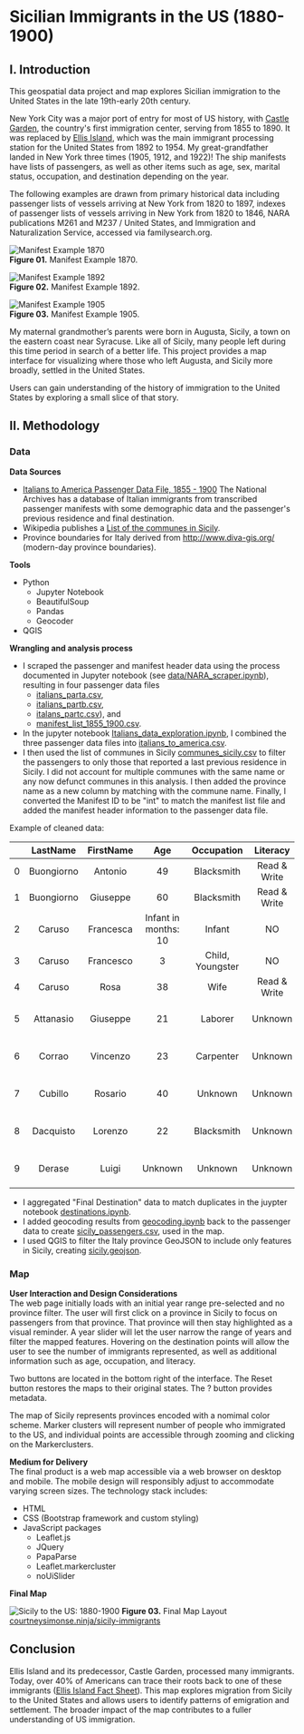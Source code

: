 # Sicilian Immigrants in the US (1880-1900)

## I. Introduction

This geospatial data project and map explores Sicilian immigration to the United States in the late 19th-early 20th century.

New York City was a major port of entry for most of US history, with [Castle Garden](https://www.nps.gov/cacl/index.htm), the country's first immigration center, serving from 1855 to 1890. It was replaced by [Ellis Island](https://www.nps.gov/elis/index.htm), which was the main immigrant processing station for the United States from 1892 to 1954. My great-grandfather landed in New York three times (1905, 1912, and 1922)! The ship manifests have lists of passengers, as well as other items such as age, sex, marital status, occupation, and destination depending on the year.

The following examples are drawn from primary historical data including passenger lists of vessels arriving at New York from 1820 to 1897, indexes of passenger lists of vessels arriving in New York from 1820 to 1846, NARA publications M261 and M237 / United States, and Immigration and Naturalization Service, accessed via familysearch.org.  

![Manifest Example 1870](images/ManifestExample1870.jpg "1870")  
**Figure 01.** Manifest Example 1870.  

![Manifest Example 1892](images/ManifestExample1892.jpg "1892")  
**Figure 02.** Manifest Example 1892.   

![Manifest Example 1905](images/ManifestExample1905.jpg "1905")  
**Figure 03.** Manifest Example 1905.  

My maternal grandmother’s parents were born in Augusta, Sicily, a town on the eastern coast near Syracuse. Like all of Sicily, many people left during this time period in search of a better life. This project provides a map interface for visualizing where those who left Augusta, and Sicily more broadly, settled in the United States.  

Users can gain understanding of the history of immigration to the United States by exploring a small slice of that story.

## II. Methodology

### Data

**Data Sources**

- [Italians to America Passenger Data File, 1855 - 1900](https://aad.archives.gov/aad/series-description.jsp?s=4433&cat=GP44&bc=,sl&col=1002) The National Archives has a database of Italian immigrants from transcribed passenger manifests with some demographic data and the passenger's previous residence and final destination.
- Wikipedia publishes a [List of the communes in Sicily](https://en.wikipedia.org/wiki/List_of_communes_of_Sicily).
- Province boundaries for Italy derived from http://www.diva-gis.org/ (modern-day province boundaries).

**Tools**  
+ Python
  + Jupyter Notebook
  + BeautifulSoup
  + Pandas
  + Geocoder
+ QGIS

**Wrangling and analysis process**
+ I scraped the passenger and manifest header data using the process documented in Jupyter notebook (see [data/NARA_scraper.ipynb](project-files/NARA_scraper.ipynb)), resulting in four passenger data files
  + [italians_parta.csv](project-files/italians_parta.csv),
  + [italians_partb.csv](project-files/italians_partb.csv),
  + [italans_partc.csv](project-files/italians_partc.csv)), and
  + [manifest_list_1855_1900.csv](project-files/manifest_list_1855_1900.csv).  
+ In the jupyter notebook [Italians_data_exploration.ipynb](project-files/Italians_data_exploration.ipynb), I combined the three passenger data files into [italians_to_america.csv](data/italians_to_america.csv).
+ I then used the list of communes in Sicily [communes_sicily.csv](data/communes_sicily.csv) to filter the passengers to only those that reported a last previous residence in Sicily. I did not account for multiple communes with the same name or any now defunct communes in this analysis. I then added the province name as a new column by matching with the commune name. Finally, I converted the Manifest ID to be "int" to match the manifest list file and added the manifest header information to the passenger data file.

Example of cleaned data:

|       | **LastName** | **FirstName** |       **Age**        |  **Occupation**  | **Literacy** | **CountryofOrigin** | **CityTownofLastResidence** | **DestinationCityTown** |           **TransitTravelCompartment**            | **ManifestID** | **Province** | **ShipName** |     **Port**     | **Arrival** |
| :---: | :----------: | :-----------: | :------------------: | :--------------: | :----------: | :-----------------: | :-------------------------: | :---------------------: | :-----------------------------------------------: | :------------: | :----------: | :----------: | :--------------: | :---------: |
|   0   |  Buongiorno  |    Antonio    |          49          |    Blacksmith    | Read & Write |        Italy        |           Sciacca           |        New York         | Return trip to USA - non US Citizen [Transit];... |     82236      |  Agrigento   |     EMS      |      Naples      | 12/29/1892  |
|   1   |  Buongiorno  |   Giuseppe    |          60          |    Blacksmith    | Read & Write |        Italy        |           Sciacca           |        New York         | Return trip to USA - non US Citizen [Transit];... |     82236      |  Agrigento   |     EMS      |      Naples      | 12/29/1892  |
|   2   |    Caruso    |   Francesca   | Infant in months: 10 |      Infant      |      NO      |        Italy        |           Sciacca           |        New York         | Return trip to USA - non US Citizen [Transit];... |     82236      |  Agrigento   |     EMS      |      Naples      | 12/29/1892  |
|   3   |    Caruso    |   Francesco   |          3           | Child, Youngster |      NO      |        Italy        |           Sciacca           |        New York         | Return trip to USA - non US Citizen [Transit];... |     82236      |  Agrigento   |     EMS      |      Naples      | 12/29/1892  |
|   4   |    Caruso    |     Rosa      |          38          |       Wife       | Read & Write |        Italy        |           Sciacca           |        New York         | Return trip to USA - non US Citizen [Transit];... |     82236      |  Agrigento   |     EMS      |      Naples      | 12/29/1892  |
|   5   |  Attanasio   |   Giuseppe    |          21          |     Laborer      |   Unknown    |        Italy        |           Palermo           |        New York         |  Staying in the USA [Transit]; Stowaway [Travel]  |     80591      |   Palermo    |   Gottardo   |     Antwerp      | 11/30/1884  |
|   6   |    Corrao    |   Vincenzo    |          23          |    Carpenter     |   Unknown    |        Italy        |           Palermo           |        New York         |  Staying in the USA [Transit]; Stowaway [Travel]  |     80591      |   Palermo    |   Gottardo   |     Antwerp      | 11/30/1884  |
|   7   |   Cubillo    |    Rosario    |          40          |     Unknown      |   Unknown    |        Italy        |           Messina           |        New York         |  Staying in the USA [Transit]; Stowaway [Travel]  |       63       |   Messina    |    Alesia    | Messina & Naples | 04/25/1885  |
|   8   |  Dacquisto   |    Lorenzo    |          22          |    Blacksmith    |   Unknown    |        Italy        |           Palermo           |        New York         |  Staying in the USA [Transit]; Stowaway [Travel]  |     80591      |   Palermo    |   Gottardo   |     Antwerp      | 11/30/1884  |
|   9   |    Derase    |     Luigi     |       Unknown        |     Unknown      |   Unknown    |        Italy        |           MESSINA           |        New York         |  Staying in the USA [Transit]; Stowaway [Travel]  |       63       |   Messina    |    Alesia    | Messina & Naples | 04/25/1885  |

 + I aggregated "Final Destination" data to match duplicates in the juypter notebook [destinations.ipynb](project-files/destinations.ipynb).
 + I added geocoding results from [geocoding.ipynb](project-files/geocoding.ipynb) back to the passenger data to create [sicily_passengers.csv](data/sicily_passengers.csv), used in the map.  
 + I used QGIS to filter the Italy province GeoJSON to include only features in Sicily, creating [sicily.geojson](data/sicily.geojson).

### Map
**User Interaction and Design Considerations**  
The web page initially loads with an initial year range pre-selected and no province filter. The user will first click on a province in Sicily to focus on passengers from that province. That province will then stay highlighted as a visual reminder. A year slider will let the user narrow the range of years and filter the mapped features. Hovering on the destination points will allow the user to see the number of immigrants represented, as well as additional information such as age, occupation, and literacy.

Two buttons are located in the bottom right of the interface. The Reset button restores the maps to their original states. The ? button provides metadata.  

The map of Sicily represents provinces encoded with a nomimal color scheme. Marker clusters will represent number of people who immigrated to the US, and individual points are accessible through zooming and clicking on the Markerclusters.

**Medium for Delivery**  
The final product is a web map accessible via a web browser on desktop and mobile. The mobile design will responsibly adjust to accommodate varying screen sizes. The technology stack includes:  
- HTML
- CSS (Bootstrap framework and custom styling)
- JavaScript packages
    - Leaflet.js
    - JQuery
    - PapaParse
    - Leaflet.markercluster
    - noUiSlider

**Final Map**

![Sicily to the US: 1880-1900](images/final-map-screenshot.png)
**Figure 03.** Final Map Layout [courtneysimonse.ninja/sicily-immigrants](courtneysimonse.ninja/sicily-immigrants)

## Conclusion
Ellis Island and its predecessor, Castle Garden, processed many immigrants. Today, over 40% of Americans can trace their roots back to one of these immigrants ([Ellis Island Fact Sheet](https://www.nps.gov/npnh/learn/news/fact-sheet-elis.htm)). This map explores migration from Sicily to the United States and allows users to identify patterns of emigration and settlement.  The broader impact of the map contributes to a fuller understanding of US immigration.
